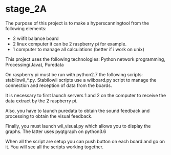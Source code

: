 # stage_2A
The purpose of this project is to make a hyperscanningtool from the following elements:

- 2 wiifit balance board 
- 2 linux computer it can be 2 raspberry pi for example. 
- 1 computer to manage all calculations (better if i work on unix)

This project uses the following technologies: Python network programming, Processing(Java), Puredata 

On raspberry pi must be run with python2.7 the following scripts: stabilowii_*.py. Stabilowii scripts use a wiiboard.py script to manage the connection and reception of data from the boards. 

It is necessary to first launch servers 1 and 2 on the computer to receive the data extract by the 2 raspberry pi.  

Also, you have to launch puredata to obtain the sound feedback and processing to obtain the visual feedback. 

Finally, you must launch wii_visual.py which allows you to display the graphs. The latter uses pyqtgraph on python3.6

When all the script are setup you can push button on each board and go on it.  You will see all the scripts working together. 
